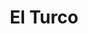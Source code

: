 ---
title: El Turco
nombre_comunidad: El Turco
municipio: Santander de Quilichao
departamento: Cauca
descripcion: >
  Es una comunidad ubicada a unos 40 minutos del casco urbano a través de vía
  terciaria. Cuenta con redes de distribución de agua potable y energía. Se
  dedican principalmente a la agricultura, (producción, comercialización y
  consumo del café), Apicultura y Producción de panela. Se dice que la vereda El
  Turco lleva el nombre debido a un señor procedente de Turquía por ende su
  nombre.
num_personas: 200
num_familias: 80
min_distancia_casco_urbano: 42
km_distancia_casco_urbano: 28
vias_acceso: >-
  Víaa terciaria, la mitad está pavimentada y la otra mitad en afirmado. Se
  encuentran en buen estado.
infraestructura_comunitaria:
  - Instituciones educativas (IE)
  - Puestos de Salud
  - Iglesias
  - Espacios deportivos
notas_infraestructura_comunitaria: ''
liderazgo_comunidad:
  - >-
    Se destaca un liderazgo en varios grupos etarios. Acostumbran a realizar
    mingas
inclusion_diversidad_genero: null
comentarios_conectividad: >-
  Los pobladores de la vereda cuentan con dispositivos móviles y cuentan con el
  servicios de internet con operadores móviles particulares. 
punto_SOLE: Punto Vive Digital
comentarios_punto_SOLE:
  - https://padlet.com/comunidadelturco/vereda-el-turo-6s6c3ga7bv0mbh2a
ppales_actividades_economicas_vocacion_productiva:
  - Agricultura
  - Apicultura
  - Turismo de naturaleza
comentarios_ppales_actividades_economicas_vocacion_productiva: ''
comunidad_sostenible_uso_suelo: null
org_con_proyeccion: []
servicios_publicos_comunidades_focalizadas:
  - Acueducto
  - Energía
  - Recolección de basuras
comunidades_focalizadas_educacion_infraestructura_educativa:
  - Escuela básica primaria y Colegio básica secundaria.
comunidades_focalizadas_practicas_organizativas:
  - Junta de Acción Comunal
  - Asociación de cultivos transitorios
  - Asociacion De Productores Agropecuarios Municipal
  - Asociación de Apicultores del Norte del Cauca
  - Asociación Nacional de Usuarios Campesinos
  - PROINCAUCA
  - Plataforma Juvenil
conectividad_minima: Regular
iniciativas_priorizadas:
  - >-
    A partir del programa se trabajó con ASPROAM en fortalecer prácticas
    principales  de productividad en la finca y los procesos de post cosecha
    para alcanzar un mejor grano de café y mercados diferenciales 
org_focalizada: []
riesgo: ''
otros_programas_USAID:
  - >-
    Proyecto de sistema de acueducto y alcantarillad apoyado por el Programa de
    Gobernabilidad Regional (RGA) de USAID y aprobado para ser financiado con
    recursos del Sistema General de Regalías
alianzas_colaboradores:
  - Federación Nacional de cafeteros
  - Tecnicafé
  - Cafinorte
posibilidad_iniciativas_conjuntas_aliados_2: []
actividades_ocio:
  - La celebración de las fiestas patronales de la virgen del perpetuo Socorro
  - ' también las festividades de año nuevo con los negros y blancos.'
medios_comunicacion_narrativas_locales: []
num_visitas_realizadas: 10
num_diagnosticos_rurales_participativos_realizados: 1
infraestructura_salud_atencion_psicosocial:
  - ' '
notas_infraestructura_salud_atencion_psicosocial: >-
  En apoyo del programa WLH la institución QUILISALUD E.S.E. UNIDAD DE ATENCION
  EN SALUD ANTONIO NARIÑO presta el servicio de psicología, fonoaudiología,
  fisioterapia y terapia ocupacional de manera presencia en la cabecera
  municipal de Santander de Quilichao. También se habilitó servicio de
  telemedicina en el  ESE HOSPITAL FRANCISCO DE PAULA SANTANDER para
  psiquiatria. Y esa institución tiene todos los otros servicios de manera
  presencial (psicología, fonoaudiología, fisioterapia y terapia ocupacional)
num_visitas_predio: 0
grafica_ubicacion_geografica: /charts/municipios/santander-de-quilichao/ubicacion_geografica.html
url: /reportes/el-turco
layout: comunidad
download_file: /reportes/el-turco.pdf

---